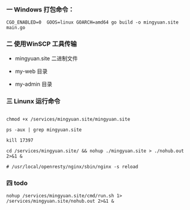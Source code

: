### 一 Windows 打包命令：

`CGO_ENABLED=0  GOOS=linux GOARCH=amd64 go build -o mingyuan.site main.go`

### 二 使用WinSCP 工具传输

- mingyuan.site 二进制文件

- my-web 目录

- my-admin 目录

### 三 Linunx 运行命令

```shell

chmod +x /services/mingyuan.site/mingyuan.site

ps -aux | grep mingyuan.site

kill 17397

cd /services/mingyuan.site/ && nohup ./mingyuan.site > ./nohub.out 2>&1 &

# /usr/local/openresty/nginx/sbin/nginx -s reload

```

### 四 todo

`nohup /services/mingyuan.site/cmd/run.sh 1> /services/mingyuan.site/nohub.out 2>&1 &`
